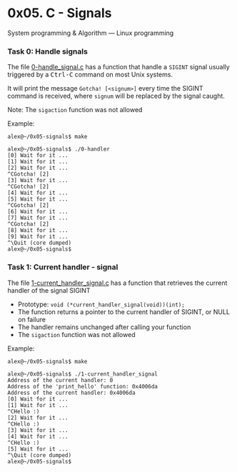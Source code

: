 # 0x05. C - Signals

System programming & Algorithm ― Linux programming

### Task 0: Handle signals

The file [0-handle_signal.c](0-handle_signal.c) has a function that handle
a `SIGINT` signal usually triggered by a <kbd>Ctrl-C</kbd> command on most
Unix systems.

It will print the message `Gotcha! [<signum>]` every time the SIGINT command
is received, where `signum` will be replaced by the signal caught.

Note: The `sigaction` function was not allowed

Example:

    alex@~/0x05-signals$ make

    alex@~/0x05-signals$ ./0-handler 
    [0] Wait for it ...
    [1] Wait for it ...
    [2] Wait for it ...
    ^CGotcha! [2]
    [3] Wait for it ...
    ^CGotcha! [2]
    [4] Wait for it ...
    [5] Wait for it ...
    ^CGotcha! [2]
    [6] Wait for it ...
    [7] Wait for it ...
    ^CGotcha! [2]
    [8] Wait for it ...
    [9] Wait for it ...
    ^\Quit (core dumped)
    alex@~/0x05-signals$

### Task 1: Current handler - signal

The file [1-current_handler_signal.c](1-current_handler_signal.c) has a function
that retrieves the current handler of the signal SIGINT

- Prototype: `void (*current_handler_signal(void))(int);`
- The function returns a pointer to the current handler of SIGINT, or NULL on failure
- The handler remains unchanged after calling your function
- The `sigaction` function was not allowed 

Example:

    alex@~/0x05-signals$ make

    alex@~/0x05-signals$ ./1-current_handler_signal
    Address of the current handler: 0
    Address of the 'print_hello' function: 0x4006da
    Address of the current handler: 0x4006da
    [0] Wait for it ...
    [1] Wait for it ...
    ^CHello :)
    [2] Wait for it ...
    ^CHello :)
    [3] Wait for it ...
    [4] Wait for it ...
    ^CHello :)
    [5] Wait for it ...
    ^\Quit (core dumped)
    alex@~/0x05-signals$
